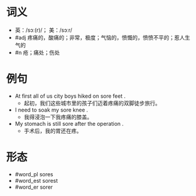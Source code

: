 # 词义
- 英：/sɔː(r)/； 美：/sɔːr/
- #adj 疼痛的，酸痛的；非常，极度；气恼的，愤慨的，愤愤不平的；惹人生气的
- #n 疮；痛处；伤处
# 例句
- At first all of us city boys hiked on sore feet .
	- 起初，我们这些城市里的孩子们迈着疼痛的双脚徒步旅行。
- I need to soak my sore knee .
	- 我得浸泡一下我疼痛的膝盖。
- My stomach is still sore after the operation .
	- 手术后，我的胃还在疼。
# 形态
- #word_pl sores
- #word_est sorest
- #word_er sorer

